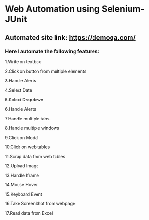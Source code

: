# Web Automation using Selenium-JUnit 

## Automated site link: https://demoqa.com/ 

### Here I automate the following features: 

1.Write on textbox 

2.Click on button from multiple elements

3.Handle Alerts 

4.Select Date 

5.Select Dropdown  

6.Handle Alerts

7.Handle multiple tabs

8.Handle multiple windows

9.Click on Modal 

10.Click on web tables  

11.Scrap data from web tables

12.Upload Image 

13.Handle Iframe

14.Mouse Hover 

15.Keyboard Event 

16.Take ScreenShot from webpage 

17.Read data from Excel  

